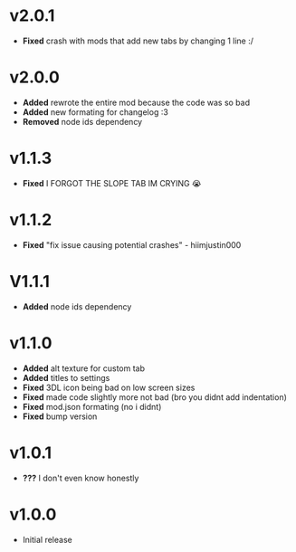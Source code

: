 ﻿
# v2.0.1
- **Fixed** crash with mods that add new tabs by changing 1 line :/

# v2.0.0
- **Added** rewrote the entire mod because the code was so bad
- **Added** new formating for changelog :3
- **Removed** node ids dependency

# v1.1.3
- **Fixed** I FORGOT THE SLOPE TAB IM CRYING :sob:

# v1.1.2
- **Fixed** "fix issue causing potential crashes" - hiimjustin000

# V1.1.1

- **Added** node ids dependency 

# v1.1.0
- **Added** alt texture for custom tab
- **Added** titles to settings
- **Fixed** 3DL icon being bad on low screen sizes
- **Fixed** made code slightly more not bad (bro you didnt add indentation)
- **Fixed** mod.json formating (no i didnt)
- **Fixed** bump version

# v1.0.1
- **???** I don't even know honestly

# v1.0.0
- Initial release